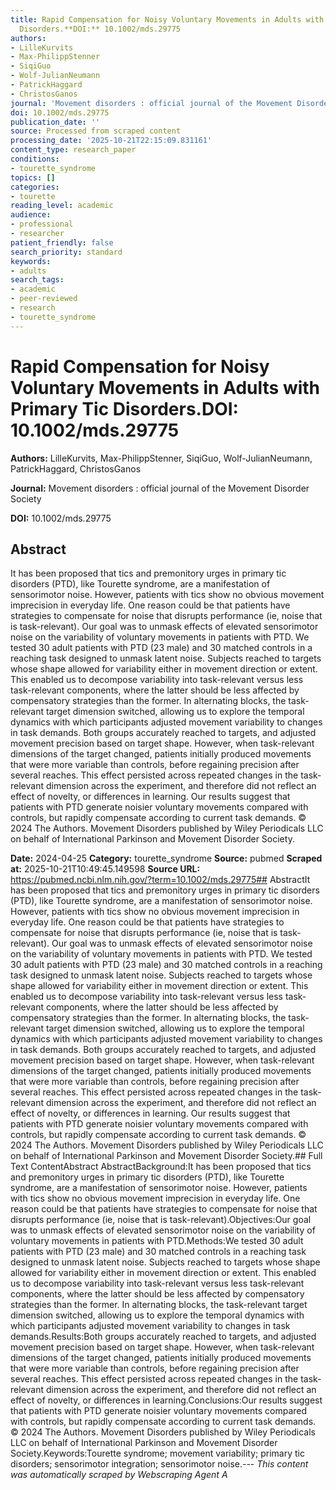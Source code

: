 ```yaml
---
title: Rapid Compensation for Noisy Voluntary Movements in Adults with Primary Tic
  Disorders.**DOI:** 10.1002/mds.29775
authors:
- LilleKurvits
- Max-PhilippStenner
- SiqiGuo
- Wolf-JulianNeumann
- PatrickHaggard
- ChristosGanos
journal: 'Movement disorders : official journal of the Movement Disorder Society'
doi: 10.1002/mds.29775
publication_date: ''
source: Processed from scraped content
processing_date: '2025-10-21T22:15:09.831161'
content_type: research_paper
conditions:
- tourette_syndrome
topics: []
categories:
- tourette
reading_level: academic
audience:
- professional
- researcher
patient_friendly: false
search_priority: standard
keywords:
- adults
search_tags:
- academic
- peer-reviewed
- research
- tourette_syndrome
---
```


# Rapid Compensation for Noisy Voluntary Movements in Adults with Primary Tic Disorders.**DOI:** 10.1002/mds.29775

**Authors:** LilleKurvits, Max-PhilippStenner, SiqiGuo, Wolf-JulianNeumann, PatrickHaggard, ChristosGanos

**Journal:** Movement disorders : official journal of the Movement Disorder Society

**DOI:** 10.1002/mds.29775

## Abstract

It has been proposed that tics and premonitory urges in primary tic disorders (PTD), like Tourette syndrome, are a manifestation of sensorimotor noise. However, patients with tics show no obvious movement imprecision in everyday life. One reason could be that patients have strategies to compensate for noise that disrupts performance (ie, noise that is task-relevant).
Our goal was to unmask effects of elevated sensorimotor noise on the variability of voluntary movements in patients with PTD.
We tested 30 adult patients with PTD (23 male) and 30 matched controls in a reaching task designed to unmask latent noise. Subjects reached to targets whose shape allowed for variability either in movement direction or extent. This enabled us to decompose variability into task-relevant versus less task-relevant components, where the latter should be less affected by compensatory strategies than the former. In alternating blocks, the task-relevant target dimension switched, allowing us to explore the temporal dynamics with which participants adjusted movement variability to changes in task demands.
Both groups accurately reached to targets, and adjusted movement precision based on target shape. However, when task-relevant dimensions of the target changed, patients initially produced movements that were more variable than controls, before regaining precision after several reaches. This effect persisted across repeated changes in the task-relevant dimension across the experiment, and therefore did not reflect an effect of novelty, or differences in learning.
Our results suggest that patients with PTD generate noisier voluntary movements compared with controls, but rapidly compensate according to current task demands. © 2024 The Authors. Movement Disorders published by Wiley Periodicals LLC on behalf of International Parkinson and Movement Disorder Society.

**Date:** 2024-04-25
**Category:** tourette_syndrome
**Source:** pubmed
**Scraped at:** 2025-10-21T10:49:45.149598
**Source URL:** https://pubmed.ncbi.nlm.nih.gov/?term=10.1002/mds.29775## AbstractIt has been proposed that tics and premonitory urges in primary tic disorders (PTD), like Tourette syndrome, are a manifestation of sensorimotor noise. However, patients with tics show no obvious movement imprecision in everyday life. One reason could be that patients have strategies to compensate for noise that disrupts performance (ie, noise that is task-relevant).
Our goal was to unmask effects of elevated sensorimotor noise on the variability of voluntary movements in patients with PTD.
We tested 30 adult patients with PTD (23 male) and 30 matched controls in a reaching task designed to unmask latent noise. Subjects reached to targets whose shape allowed for variability either in movement direction or extent. This enabled us to decompose variability into task-relevant versus less task-relevant components, where the latter should be less affected by compensatory strategies than the former. In alternating blocks, the task-relevant target dimension switched, allowing us to explore the temporal dynamics with which participants adjusted movement variability to changes in task demands.
Both groups accurately reached to targets, and adjusted movement precision based on target shape. However, when task-relevant dimensions of the target changed, patients initially produced movements that were more variable than controls, before regaining precision after several reaches. This effect persisted across repeated changes in the task-relevant dimension across the experiment, and therefore did not reflect an effect of novelty, or differences in learning.
Our results suggest that patients with PTD generate noisier voluntary movements compared with controls, but rapidly compensate according to current task demands. © 2024 The Authors. Movement Disorders published by Wiley Periodicals LLC on behalf of International Parkinson and Movement Disorder Society.## Full Text ContentAbstract AbstractBackground:It has been proposed that tics and premonitory urges in primary tic disorders (PTD), like Tourette syndrome, are a manifestation of sensorimotor noise. However, patients with tics show no obvious movement imprecision in everyday life. One reason could be that patients have strategies to compensate for noise that disrupts performance (ie, noise that is task-relevant).Objectives:Our goal was to unmask effects of elevated sensorimotor noise on the variability of voluntary movements in patients with PTD.Methods:We tested 30 adult patients with PTD (23 male) and 30 matched controls in a reaching task designed to unmask latent noise. Subjects reached to targets whose shape allowed for variability either in movement direction or extent. This enabled us to decompose variability into task-relevant versus less task-relevant components, where the latter should be less affected by compensatory strategies than the former. In alternating blocks, the task-relevant target dimension switched, allowing us to explore the temporal dynamics with which participants adjusted movement variability to changes in task demands.Results:Both groups accurately reached to targets, and adjusted movement precision based on target shape. However, when task-relevant dimensions of the target changed, patients initially produced movements that were more variable than controls, before regaining precision after several reaches. This effect persisted across repeated changes in the task-relevant dimension across the experiment, and therefore did not reflect an effect of novelty, or differences in learning.Conclusions:Our results suggest that patients with PTD generate noisier voluntary movements compared with controls, but rapidly compensate according to current task demands. © 2024 The Authors. Movement Disorders published by Wiley Periodicals LLC on behalf of International Parkinson and Movement Disorder Society.Keywords:Tourette syndrome; movement variability; primary tic disorders; sensorimotor integration; sensorimotor noise.---
*This content was automatically scraped by Webscraping Agent A*